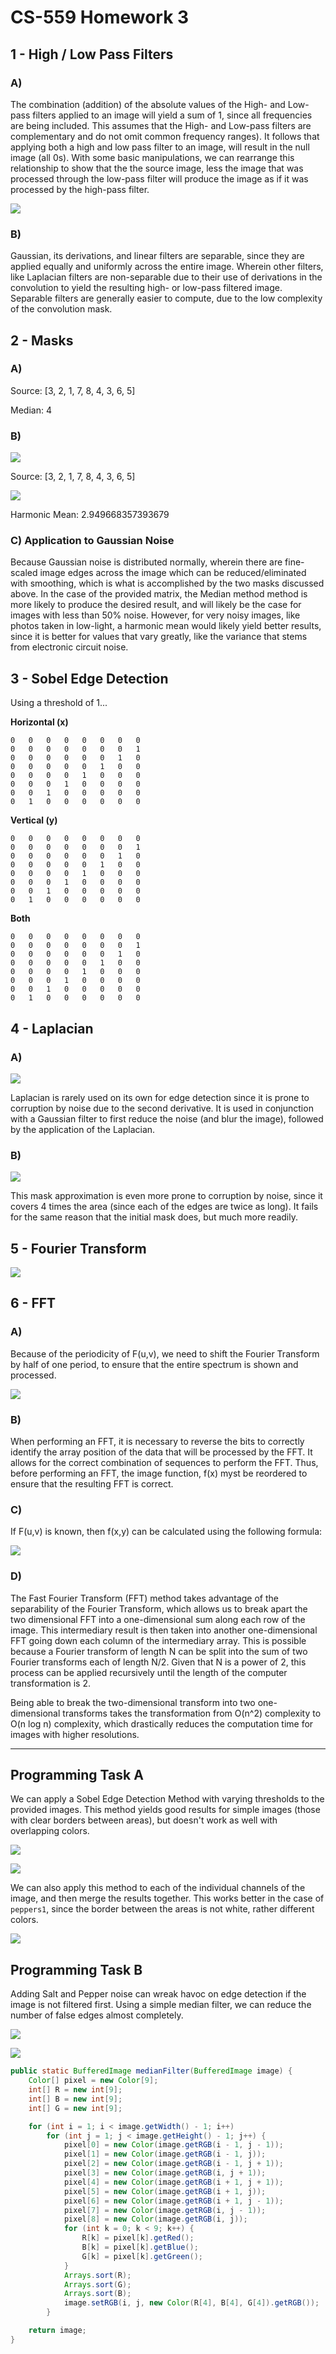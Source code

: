 CS-559 Homework 3
=================
## 1 - High / Low Pass Filters
### A)
The combination (addition) of the absolute values of the High- and Low-pass filters applied to an image will yield a sum of 1, since all frequencies are being included. This assumes that the High- and Low-pass filters are complementary and do not omit common frequency ranges). It follows that applying both a high and low pass filter to an image, will result in the null image (all 0s). With some basic manipulations, we can rearrange this relationship to show that the the source image, less the image that was processed through the low-pass filter will produce the image as if it was processed by the high-pass filter.

![](output/Eqn4.gif)

### B)

Gaussian, its derivations, and linear filters are separable, since they are applied equally and uniformly across the entire image. Wherein other filters, like Laplacian filters are non-separable due to their use of derivations in the convolution to yield the resulting high- or low-pass filtered image. Separable filters are generally easier to compute, due to the low complexity of the convolution mask.

## 2 - Masks
### A)
Source: [3, 2, 1, 7, 8, 4, 3, 6, 5]

Median: 4


### B)
![](output/harmonic_mean.png)

Source: [3, 2, 1, 7, 8, 4, 3, 6, 5]

![](output/Eqn3.gif)

Harmonic Mean: 2.949668357393679

### C) Application to Gaussian Noise

Because Gaussian noise is distributed normally, wherein there are fine-scaled image edges across the image which can be reduced/eliminated with smoothing, which is what is accomplished by the two masks discussed above. In the case of the provided matrix, the Median method method is more likely to produce the desired result, and will likely be the case for images with less than 50% noise. However, for very noisy images, like photos taken in low-light, a harmonic mean would likely yield better results, since it is better for values that vary greatly, like the variance that stems from electronic circuit noise.

## 3 - Sobel Edge Detection

Using a threshold of 1...

**Horizontal (x)**
```
0   0   0   0   0   0   0   0
0   0   0   0   0   0   0   1
0   0   0   0   0   0   1   0
0   0   0   0   0   1   0   0
0   0   0   0   1   0   0   0
0   0   0   1   0   0   0   0
0   0   1   0   0   0   0   0
0   1   0   0   0   0   0   0
```

**Vertical (y)**
```
0   0   0   0   0   0   0   0
0   0   0   0   0   0   0   1
0   0   0   0   0   0   1   0
0   0   0   0   0   1   0   0
0   0   0   0   1   0   0   0
0   0   0   1   0   0   0   0
0   0   1   0   0   0   0   0
0   1   0   0   0   0   0   0
```

**Both**
```
0   0   0   0   0   0   0   0
0   0   0   0   0   0   0   1
0   0   0   0   0   0   1   0
0   0   0   0   0   1   0   0
0   0   0   0   1   0   0   0
0   0   0   1   0   0   0   0
0   0   1   0   0   0   0   0
0   1   0   0   0   0   0   0
```

## 4 - Laplacian
### A)

![](output/Eqn5.gif)

Laplacian is rarely used on its own for edge detection since it is prone to corruption by noise due to the second derivative. It is used in conjunction with a Gaussian filter to first reduce the noise (and blur the image), followed by the application of the Laplacian.

### B)

![](output/Eqn6.gif)

This mask approximation is even more prone to corruption by noise, since it covers 4 times the area (since each of the edges are twice as long). It fails for the same reason that the initial mask does, but much more readily.

## 5 - Fourier Transform
![](output/Eqn2.gif)

## 6 - FFT
### A)
Because of the periodicity of F(u,v), we need to shift the Fourier Transform by half of one period, to ensure that the entire spectrum is shown and processed.

![](output/Fig5_7.png)

### B)
When performing an FFT, it is necessary to reverse the bits to correctly identify the array position of the data that will be processed by the FFT. It allows for the correct combination of sequences to perform the FFT. Thus, before performing an FFT, the image function, f(x) myst be reordered to ensure that the resulting FFT is correct.

### C)
If F(u,v) is known, then f(x,y) can be calculated using the following formula:

![](output/Eqn1.gif)

### D)

The Fast Fourier Transform (FFT) method takes advantage of the separability of the Fourier Transform, which allows us to break apart the two dimensional FFT into a one-dimensional sum along each row of the image. This intermediary result is then taken into another one-dimensional FFT going down each column of the intermediary array. This is possible because a Fourier transform of length N can be split into the sum of two Fourier transforms each of length N/2. Given that N is a power of 2, this process can be applied recursively until the length of the computer transformation is 2.

Being able to break the two-dimensional transform into two one-dimensional transforms takes the transformation from O(n^2) complexity to O(n log n) complexity, which drastically reduces the computation time for images with higher resolutions.

---

## Programming Task A
We can apply a Sobel Edge Detection Method with varying thresholds to the provided images. This method yields good results for simple images (those with clear borders between areas), but doesn't work as well with overlapping colors.

![](output/edge_detect_A.png)

![](output/edge_detect_B.png)

We can also apply this method to each of the individual channels of the image, and then merge the results together. This works better in the case of `peppers1`, since the border between the areas is not white, rather different colors.

![](output/edge_detect_C.png)

## Programming Task B

Adding Salt and Pepper noise can wreak havoc on edge detection if the image is not filtered first. Using a simple median filter, we can reduce the number of false edges almost completely.

![](output/salt_and_pepper_A.png)

![](output/salt_and_pepper_B.png)

```java
public static BufferedImage medianFilter(BufferedImage image) {
    Color[] pixel = new Color[9];
    int[] R = new int[9];
    int[] B = new int[9];
    int[] G = new int[9];

    for (int i = 1; i < image.getWidth() - 1; i++)
        for (int j = 1; j < image.getHeight() - 1; j++) {
            pixel[0] = new Color(image.getRGB(i - 1, j - 1));
            pixel[1] = new Color(image.getRGB(i - 1, j));
            pixel[2] = new Color(image.getRGB(i - 1, j + 1));
            pixel[3] = new Color(image.getRGB(i, j + 1));
            pixel[4] = new Color(image.getRGB(i + 1, j + 1));
            pixel[5] = new Color(image.getRGB(i + 1, j));
            pixel[6] = new Color(image.getRGB(i + 1, j - 1));
            pixel[7] = new Color(image.getRGB(i, j - 1));
            pixel[8] = new Color(image.getRGB(i, j));
            for (int k = 0; k < 9; k++) {
                R[k] = pixel[k].getRed();
                B[k] = pixel[k].getBlue();
                G[k] = pixel[k].getGreen();
            }
            Arrays.sort(R);
            Arrays.sort(G);
            Arrays.sort(B);
            image.setRGB(i, j, new Color(R[4], B[4], G[4]).getRGB());
        }

    return image;
}
```
